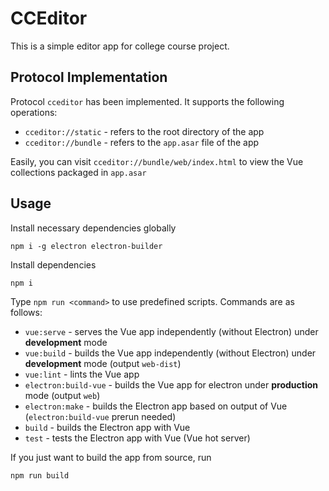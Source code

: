 # CCEditor

This is a simple editor app for college course project.

## Protocol Implementation

Protocol `cceditor` has been implemented. It supports the following operations:

- `cceditor://static` - refers to the root directory of the app
- `cceditor://bundle` - refers to the `app.asar` file of the app

Easily, you can visit `cceditor://bundle/web/index.html` to view the Vue collections packaged in `app.asar`

## Usage

Install necessary dependencies globally

```shell
npm i -g electron electron-builder
```

Install dependencies

```shell
npm i
```

Type `npm run <command>` to use predefined scripts. Commands are as follows:

- `vue:serve` - serves the Vue app independently (without Electron) under **development** mode
- `vue:build` - builds the Vue app independently (without Electron) under **development** mode (output `web-dist`)
- `vue:lint` - lints the Vue app
- `electron:build-vue` - builds the Vue app for electron under **production** mode (output `web`)
- `electron:make` - builds the Electron app based on output of Vue (`electron:build-vue` prerun needed)
- `build` - builds the Electron app with Vue
- `test` - tests the Electron app with Vue (Vue hot server)

If you just want to build the app from source, run

```shell
npm run build
```
